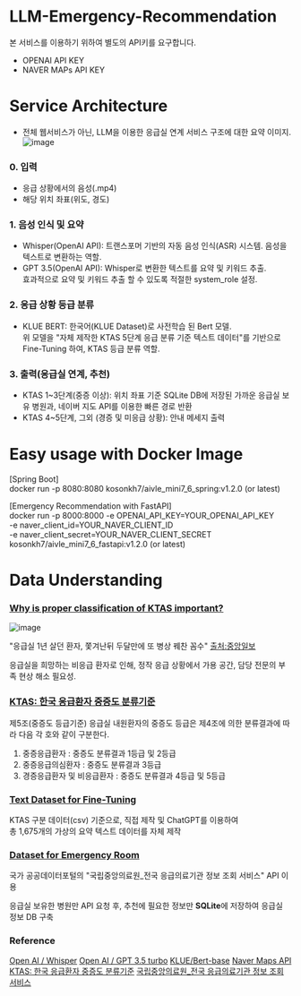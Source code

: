 # LLM-Emergency-Recommendation
본 서비스를 이용하기 위하여 별도의 API키를 요구합니다.
- OPENAI API KEY
- NAVER MAPs API KEY

# Service Architecture
* 전체 웹서비스가 아닌, LLM을 이용한 응급실 연계 서비스 구조에 대한 요약 이미지.
![image](https://github.com/user-attachments/assets/b156c5fc-d682-46e4-86be-f4c33fec22c5)

### 0. 입력
- 응급 상황에서의 음성(.mp4)
- 해당 위치 좌표(위도, 경도)

### 1. 음성 인식 및 요약
- Whisper(OpenAI API): 트랜스포머 기반의 자동 음성 인식(ASR) 시스템. 음성을 텍스트로 변환하는 역할.
- GPT 3.5(OpenAI API): Whisper로 변환한 텍스트를 요약 및 키워드 추출. \
  효과적으로 요약 및 키워드 추출 할 수 있도록 적절한 system_role 설정.

### 2. 응급 상황 등급 분류
- KLUE BERT: 한국어(KLUE Dataset)로 사전학습 된 Bert 모델.\
위 모델을 "자체 제작한 KTAS 5단계 응급 분류 기준 텍스트 데이터"를 기반으로 Fine-Tuning 하여, KTAS 등급 분류 역할.

### 3. 출력(응급실 연계, 추천)
- KTAS 1~3단계(중증 이상): 위치 좌표 기준 SQLite DB에 저장된 가까운 응급실 보유 병원과, 네이버 지도 API를 이용한 빠른 경로 반환
- KTAS 4~5단계, 그외 (경증 및 미응급 상황): 안내 메세지 출력

# Easy usage with Docker Image
[Spring Boot] \
docker run -p 8080:8080 kosonkh7/aivle_mini7_6_spring:v1.2.0 (or latest)

[Emergency Recommendation with FastAPI] \
docker run -p 8000:8000 -e OPENAI_API_KEY=YOUR_OPENAI_API_KEY \
-e naver_client_id=YOUR_NAVER_CLIENT_ID \
-e naver_client_secret=YOUR_NAVER_CLIENT_SECRET \
kosonkh7/aivle_mini7_6_fastapi:v1.2.0 (or latest)

# Data Understanding
### [Why is proper classification of KTAS important?](https://www.law.go.kr/LSW//admRulLsInfoP.do?admRulId=85470&efYd=0#AJAX)
![image](https://github.com/user-attachments/assets/59d6eb24-08b2-4364-b916-7d59262be4f3)

"응급실 1년 살던 환자, 쫓겨난뒤 두달만에 또 병상 꿰찬 꼼수" [출처:중앙일보](https://www.joongang.co.kr/article/25174325)

응급실을 희망하는 비응급 환자로 인해, 정작 응급 상황에서 가용 공간, 담당 전문의 부족 현상 해소 필요성.

### [KTAS: 한국 응급환자 중증도 분류기준](https://www.law.go.kr/LSW//admRulLsInfoP.do?admRulId=85470&efYd=0#AJAX)
제5조(중증도 등급기준) 응급실 내원환자의 중증도 등급은 제4조에 의한 분류결과에 따라 다음 각 호와 같이 구분한다.  
1. 중증응급환자 : 중증도 분류결과 1등급 및 2등급 
2. 중증응급의심환자 : 중증도 분류결과 3등급 
3. 경증응급환자 및 비응급환자 : 중증도 분류결과 4등급 및 5등급 

### [Text Dataset for Fine-Tuning](https://www.joongang.co.kr/article/25174325)
KTAS 구분 데이터(csv) 기준으로, 직접 제작 및 ChatGPT를 이용하여\
총 1,675개의 가상의 요약 텍스트 데이터를 자체 제작

### [Dataset for Emergency Room](https://www.data.go.kr/data/15000563/openapi.do)
국가 공공데이터포털의 "국립중앙의료원_전국 응급의료기관 정보 조회 서비스" API 이용

응급실 보유한 병원만 API 요청 후, 추천에 필요한 정보만 **SQLite**에 저장하여 응급실 정보 DB 구축

### Reference
[Open AI / Whisper](https://openai.com/index/whisper/)
[Open AI / GPT 3.5 turbo](https://platform.openai.com/docs/models/gpt-3-5-turbo)
[KLUE/Bert-base](https://huggingface.co/klue/bert-base)
[Naver Maps API](https://www.ncloud.com/product/applicationService/maps)
[KTAS: 한국 응급환자 중증도 분류기준](https://www.law.go.kr/LSW//admRulLsInfoP.do?admRulId=85470&efYd=0#AJAX)
[국립중앙의료원_전국 응급의료기관 정보 조회 서비스](https://www.data.go.kr/data/15000563/openapi.do)
